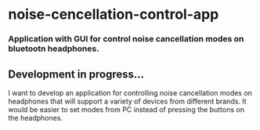 # noise-cencellation-control-app
### Application with GUI for control noise cancellation modes on bluetootn headphones.

## Development in progress...
I want to develop an application for controlling noise cancellation modes on headphones that will support a variety of devices from different brands.
It would be easier to set modes from PC instead of pressing the buttons on the headphones.
